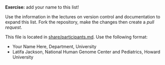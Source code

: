 
**Exercise:** add your name to this list! 

Use the information in the lectures on version control and documentation to expand this list.
Fork the repository, make the changes then create a *pull request*.

This file is located in [share/participants.md][url]. Use the following format:

* Your Name Here, Department, University
* Latifa Jackson, National Human Genome Center and Pediatrics, Howard University

[url]: https://github.com/biostars/bootcamp-central/blob/master/web/2016/share/participants.md
